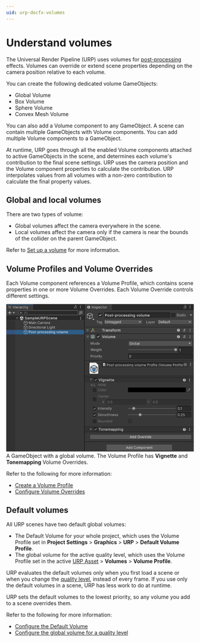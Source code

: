 ```yaml
---
uid: urp-docfx-volumes
---
```

# Understand volumes

The Universal Render Pipeline (URP) uses volumes for [post-processing](integration-with-post-processing.md#post-proc-how-to) effects. Volumes can override or extend scene properties depending on the camera position relative to each volume.

You can create the following dedicated volume GameObjects:

- Global Volume
- Box Volume
- Sphere Volume
- Convex Mesh Volume

You can also add a Volume component to any GameObject. A scene can contain multiple GameObjects with Volume components. You can add multiple Volume components to a GameObject.

At runtime, URP goes through all the enabled Volume components attached to active GameObjects in the scene, and determines each volume's contribution to the final scene settings. URP uses the camera position and the Volume component properties to calculate the contribution. URP interpolates values from all volumes with a non-zero contribution to calculate the final property values.

## Global and local volumes

There are two types of volume:

- Global volumes affect the camera everywhere in the scene.
- Local volumes affect the camera only if the camera is near the bounds of the collider on the parent GameObject.

Refer to [Set up a volume](set-up-a-volume.md) for more information.

## Volume Profiles and Volume Overrides

Each Volume component references a Volume Profile, which contains scene properties in one or more Volume Overrides. Each Volume Override controls different settings. 

![Vignette post-processing effect in the URP Template SampleScene](Images/post-proc/post-proc-as-volume-override.png)
A GameObject with a global volume. The Volume Profile has **Vignette** and **Tonemapping** Volume Overrides.

Refer to the following for more information: 

- [Create a Volume Profile](Volume-Profile.md)
- [Configure Volume Overrides](VolumeOverrides.md)

## Default volumes

All URP scenes have two default global volumes:

- The Default Volume for your whole project, which uses the Volume Profile set in **Project Settings** > **Graphics** > **URP** > **Default Volume Profile**.
- The global volume for the active quality level, which uses the Volume Profile set in the active [URP Asset](universalrp-asset.md) > **Volumes** > **Volume Profile**.

URP evaluates the default volumes only when you first load a scene or when you change the [quality level](https://docs.unity3d.com/Manual/class-QualitySettings.html), instead of every frame. If you use only the default volumes in a scene, URP has less work to do at runtime.

URP sets the default volumes to the lowest priority, so any volume you add to a scene overrides them.

Refer to the following for more information:

- [Configure the Default Volume](set-up-a-volume.md#configure-the-default-volume)
- [Configure the global volume for a quality level](set-up-a-volume.md#configure-the-global-volume-for-a-quality-level)
